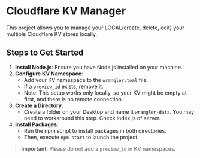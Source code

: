 # Cloudflare KV Manager

This project allows you to manage your LOCAL(create, delete, edit) your multiple Cloudflare KV stores locally.

## Steps to Get Started

1. **Install Node.js**: Ensure you have Node.js installed on your machine.
2. **Configure KV Namespace**: 
   - Add your KV namespace to the `wrangler.toml` file. 
   - If a `preview_id` exists, remove it. 
   - Note: This setup works only locally, so your KV might be empty at first, and there is no remote connection.
3. **Create a Directory**: 
   - Create a folder on your Desktop and name it `wrangler-data`. You may need to workaround this step. Check index.js of server.
4. **Install Packages**: 
   - Run the npm script to install packages in both directories.
   - Then, execute `npm start` to launch the project.

> **Important**: Please do not add a `preview_id` in KV namespaces.
